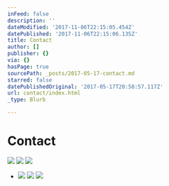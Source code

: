 ```yaml
---
inFeed: false
description: ''
dateModified: '2017-11-06T22:15:05.454Z'
datePublished: '2017-11-06T22:15:06.135Z'
title: Contact
author: []
publisher: {}
via: {}
hasPage: true
sourcePath: _posts/2017-05-17-contact.md
starred: false
datePublishedOriginal: '2017-05-17T20:58:57.117Z'
url: contact/index.html
_type: Blurb

---
```

# **Contact**
![](https://the-grid-user-content.s3-us-west-2.amazonaws.com/6b540b87-8378-475a-bda7-d35cb83955da.jpg)
![](https://the-grid-user-content.s3-us-west-2.amazonaws.com/2de001bc-b903-4916-bad9-86b5ad0cbdc0.png)
![](https://the-grid-user-content.s3-us-west-2.amazonaws.com/2a55f1f0-3554-4bca-a060-c0cd5c1a39f4.png)

* ![](https://s3-us-west-2.amazonaws.com/the-grid-img/p/b952d3619debdf525ea0d695a1f64dc225be5be5.png)
![](https://s3-us-west-2.amazonaws.com/the-grid-img/p/58f2592b37676ed2b577dba4d4253662187d9ac6.png)
![](https://imgflo.herokuapp.com/graph/2b2431f8e7ba7b0/f40e9ce891869d816ef21c3155beaf9c/croprotate.png?cropheight=31&cropwidth=300&degrees=0&input=https%3A%2F%2Fthe-grid-user-content.s3-us-west-2.amazonaws.com%2F676b7546-26f6-404d-a18d-5321939dec0e.png&x=0&y=14)